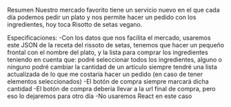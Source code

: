 Resumen
Nuestro mercado favorito tiene un servicio nuevo en el que cada día podemos pedir un plato y nos permite hacer un pedido con los ingredientes, hoy toca Risotto de setas vegano.

Especificaciones:
 -Con los datos que nos facilita el mercado, usaremos este JSON de la receta del rissoto de setas, tenemos que hacer un pequeño frontal con el nombre del plato, y la lista para comprar los ingredientes teniendo en cuenta que:
  podré seleccionar todos los ingredientes, alguno o ninguno
  podré cambiar la cantidad de un artículo
  siempre tendré una lista actualizada de lo que me costaría hacer un pedido (en caso de tener elementos seleccionados)
 -El botón de compra siempre marcará dicha cantidad
 -El botón de compra debería llevar a la url final de compra, pero eso lo dejaremos para otro día
 -No usaremos React en este caso
